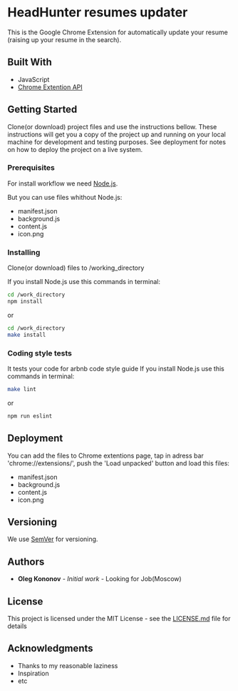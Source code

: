 # HeadHunter resumes updater

This is the Google Chrome Extension for automatically update your resume (raising up your resume in the search).

## Built With

* JavaScript
* [Chrome Extention API](https://developer.chrome.com/extensions/api_index)

## Getting Started

Clone(or download) project files and use the instructions bellow.
These instructions will get you a copy of the project up and running on your local machine for development and testing purposes. See deployment for notes on how to deploy the project on a live system.

### Prerequisites

For install workflow we need [Node.js](https://nodejs.org/en/).

But you can use files whithout Node.js:
- manifest.json
- background.js
- content.js
- icon.png

### Installing

Clone(or download) files to /working_directory

If you install Node.js use this commands in terminal: 
```bash
cd /work_directory
npm install
```
or
```bash
cd /work_directory
make install
```

### Coding style tests

It tests your code for arbnb code style guide 
If you install Node.js use this commands in terminal:
```bash
make lint
```
or

```bash
npm run eslint
```

## Deployment

You can add the files to Chrome extentions page,
tap in adress bar 'chrome://extensions/',
push the 'Load unpacked' button and load this files:
- manifest.json
- background.js
- content.js
- icon.png

## Versioning

We use [SemVer](http://semver.org/) for versioning.

## Authors

* **Oleg Kononov** - *Initial work* - Looking for Job(Moscow)

## License

This project is licensed under the MIT License - see the [LICENSE.md](LICENSE.md) file for details

## Acknowledgments

* Thanks to my reasonable laziness
* Inspiration
* etc

